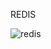 REDIS

![redis](https://github.com/viictoo/alx-backend-storage/tree/main/0x02-redis_basic/redis.png)
